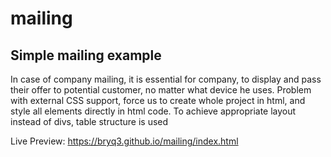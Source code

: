 # mailing

<h2> Simple mailing example </h2> 

<p> In case of company mailing, it is essential for company, to display and pass their offer to potential customer, no matter what device he uses.
Problem with external CSS support, force us to create whole project in html, and style all elements directly in html code. To achieve appropriate layout instead of divs, table structure is used</p>

<span>Live Preview: https://bryq3.github.io/mailing/index.html</span>

